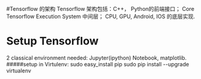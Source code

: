 #Tensorflow 的架构
Tensorflow 架构包括：C++， Python的前端接口； Core Tensorflow Execution System 中间层； CPU, GPU, Android, IOS 的底层实现.

# Setup Tensorflow
2 classical environment needed: Jupyter(ipython) Notebook, matplotlib.
#####setup in Virtulenv:
  sudo easy_install pip sudo pip install --upgrade virtualenv

